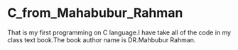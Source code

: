# C_from_Mahabubur_Rahman
That is my first programming on C language.I have take all of the code in my class text book.The book author name is DR.Mahbubur Rahman.
